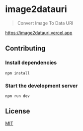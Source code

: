 # image2datauri

> Convert Image To Data URI

https://image2datauri.vercel.app

## Contributing

### Install dependencies

```
npm install
```

### Start the development server

```
npm run dev
```

## License

[MIT](license)
